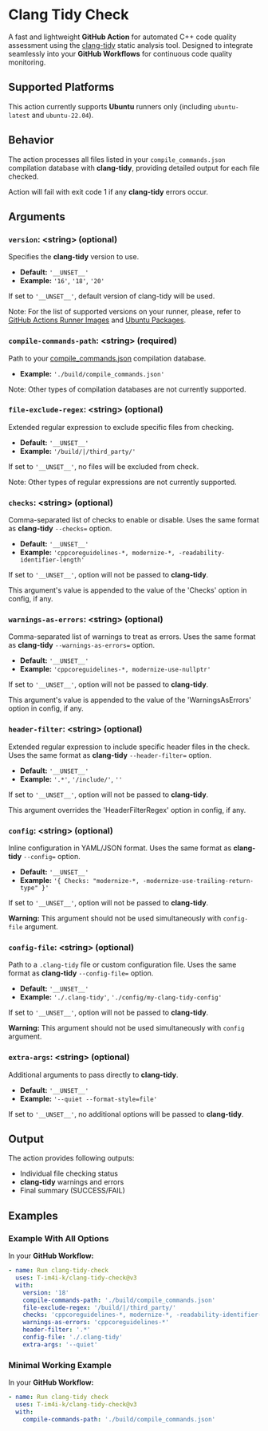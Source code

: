 # Clang Tidy Check

A fast and lightweight **GitHub Action** for automated C++ code quality assessment using
the [clang-tidy](https://clang.llvm.org/extra/clang-tidy/) static analysis tool. Designed to integrate seamlessly into
your **GitHub Workflows** for continuous code quality monitoring.

## Supported Platforms

This action currently supports **Ubuntu** runners only (including `ubuntu-latest` and `ubuntu-22.04`).

## Behavior

The action processes all files listed in your `compile_commands.json` compilation database with **clang-tidy**,
providing detailed output for each file checked.

Action will fail with exit code 1 if any **clang-tidy** errors occur.

## Arguments

### `version`: \<string\> (optional)

Specifies the **clang-tidy** version to use.

- **Default:** `'__UNSET__'`
- **Example:** `'16'`, `'18'`, `'20'`

If set to `'__UNSET__'`, default version of clang-tidy will be used.

Note: For the list of supported versions on your runner, please, refer
to [GitHub Actions Runner Images](https://github.com/actions/runner-images)
and [Ubuntu Packages](https://packages.ubuntu.com/plucky/clang-tidy).

### `compile-commands-path`: \<string\> (required)

Path to your [compile_commands.json](https://clang.llvm.org/docs/JSONCompilationDatabase.html) compilation database.

- **Example:** `'./build/compile_commands.json'`

Note: Other types of compilation databases are not currently supported.

### `file-exclude-regex`: \<string\> (optional)

Extended regular expression to exclude specific files from checking.

- **Default:** `'__UNSET__'`
- **Example:** `'/build/|/third_party/'`

If set to `'__UNSET__'`, no files will be excluded from check.

Note: Other types of regular expressions are not currently supported.

### `checks`: \<string\> (optional)

Comma-separated list of checks to enable or disable. Uses the same format as **clang-tidy** `--checks=` option.

- **Default:** `'__UNSET__'`
- **Example:** `'cppcoreguidelines-*, modernize-*, -readability-identifier-length'`

If set to `'__UNSET__'`, option will not be passed to **clang-tidy**.

This argument's value is appended to the
value of the 'Checks' option in config, if any.

### `warnings-as-errors`: \<string\> (optional)

Comma-separated list of warnings to treat as errors. Uses the same format as **clang-tidy** `--warnings-as-errors=`
option.

- **Default:** `'__UNSET__'`
- **Example:** `'cppcoreguidelines-*, modernize-use-nullptr'`

If set to `'__UNSET__'`, option will not be passed to **clang-tidy**.

This argument's value is appended to the value of
the 'WarningsAsErrors' option in config, if any.

### `header-filter`: \<string\> (optional)

Extended regular expression to include specific header files in the check. Uses the same format as **clang-tidy**
`--header-filter=` option.

- **Default:** `'__UNSET__'`
- **Example:** `'.*'`, `'/include/'`, `''`

If set to `'__UNSET__'`, option will not be passed to **clang-tidy**.

This argument overrides the 'HeaderFilterRegex' option in config, if any.

### `config`: \<string\> (optional)

Inline configuration in YAML/JSON format. Uses the same format as **clang-tidy** `--config=` option.

- **Default:** `'__UNSET__'`
- **Example:** `'{ Checks: "modernize-*, -modernize-use-trailing-return-type" }'`

If set to `'__UNSET__'`, option will not be passed to **clang-tidy**.

**Warning:** This argument should not be used simultaneously with `config-file` argument.

### `config-file`: \<string\> (optional)

Path to a `.clang-tidy` file or custom configuration file. Uses the same format as **clang-tidy** `--config-file=`
option.

- **Default:** `'__UNSET__'`
- **Example:** `'./.clang-tidy'`, `'./config/my-clang-tidy-config'`

If set to `'__UNSET__'`, option will not be passed to **clang-tidy**.

**Warning:** This argument should not be used simultaneously with `config` argument.

### `extra-args`: \<string\> (optional)

Additional arguments to pass directly to **clang-tidy**.

- **Default:** `'__UNSET__'`
- **Example:** `'--quiet --format-style=file'`

If set to `'__UNSET__'`, no additional options will be passed to **clang-tidy**.

## Output

The action provides following outputs:

- Individual file checking status
- **clang-tidy** warnings and errors
- Final summary (SUCCESS/FAIL)

## Examples

### Example With All Options

In your **GitHub Workflow:**

```yml
- name: Run clang-tidy-check
  uses: T-im4i-k/clang-tidy-check@v3
  with:
    version: '18'
    compile-commands-path: './build/compile_commands.json'
    file-exclude-regex: '/build/|/third_party/'
    checks: 'cppcoreguidelines-*, modernize-*, -readability-identifier-length'
    warnings-as-errors: 'cppcoreguidelines-*'
    header-filter: '.*'
    config-file: './.clang-tidy'
    extra-args: '--quiet'
```

### Minimal Working Example

In your **GitHub Workflow:**

```yml
- name: Run clang-tidy check
  uses: T-im4i-k/clang-tidy-check@v3
  with:
    compile-commands-path: './build/compile_commands.json'
```